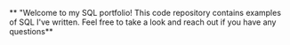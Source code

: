 ** "Welcome to my SQL portfolio! This code repository contains examples of SQL I've written. Feel free to take a look and reach out if you have any questions**
